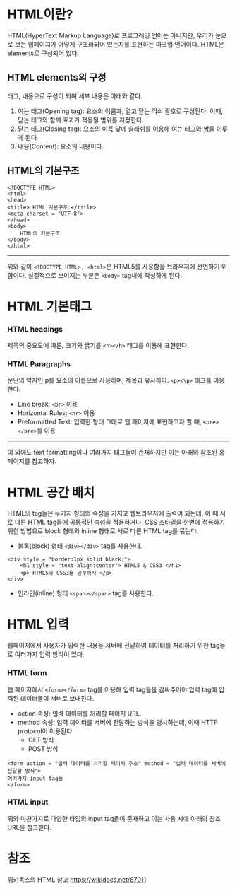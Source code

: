 # HTML이란?

HTML(HyperText Markup Language)로 프로그래밍 언어는 아니지만, 우리가 눈으로 보는 웹페이지가 어떻게 구조화되어 있는지를 표현하는 마크업 언어이다. HTML은 elements로 구성되어 있다.  

## HTML elements의 구성

태그, 내용으로 구성이 되며 세부 내용은 아래와 같다.


1. 여는 태그(Opening tag): 요소의 이름과, 열고 닫는 꺽쇠 괄호로 구성된다. 이때, 닫는 태그와 함께 효과가 적용될 범위를 지정한다.
2. 닫는 태그(Closing tag): 요소의 이름 앞에 슬래쉬를 이용해 여는 태그와 쌍을 이루게 된다.
3. 내용(Content): 요소의 내용이다.


## HTML의 기본구조

    <!DOCTYPE HTML>
    <html>
    <head>
    <title> HTML 기본구조 </title>
    <meta charset = "UTF-8">
    </head>
    <body>
        HTML의 기본구조
    </body>
    </html>

___
위와 같이 ```<!DOCTYPE HTML>, <html>```은 HTML5를 사용함을 브라우저에 선언하기 위함이다. 실질적으로 보여지는 부분은 ```<body>``` tag내에 작성하게 된다.  

# HTML 기본태그

### HTML headings

제목의 중요도에 따른, 크기와 굵기를 ```<h></h>``` 태그를 이용해 표현한다.  

### HTML Paragraphs

문단의 약자인 p를 요소의 이름으로 사용하며, 제목과 유사하다. ```<p><\p>``` 태그를 이용한다.

* Line break: ```<br>``` 이용
* Horizontal Rules: ```<hr>``` 이용
* Preformatted Text: 입력한 형태 그대로 웹 페이지에 표현하고자 할 때, ```<pre></pre>```를 이용
  
___

이 외에도 text formatting이나 여러가지 태그들이 존재하지만 이는 아래의 참조된 홈페이지를 참고하자.  

# HTML 공간 배치

HTML의 tag들은 두가지 형태의 속성을 가지고 웹브라우저에 출력이 되는데, 이 때 서로 다른 HTML tag들에 공통적인 속성을 적용하거나, CSS 스타일을 한번에 적용하기 위한 방법으로 block 형태와 inline 형태로 서로 다른 HTML tag를 묶는다.

* 블록(block) 형태
```<div></div>``` tag를 사용한다.

```
<div style = "border:1px solid black;">
    <h1 style = "text-align:center"> HTML5 & CSS3 </h1>
    <p> HTML5와 CSS3를 공부하자 </p>
<div>
```

* 인라인(inline) 형태
```<span></span>``` tag를 사용한다.  

# HTML 입력

웹페이지에서 사용자가 입력한 내용을 서버에 전달하여 데이터를 처리하기 위한 tag들로 여러가지 입력 방식이 있다.

### HTML form

웹 페이지에서 ```<form></form>``` tag를 이용해 입력 tag들을 감싸주어야 입력 tag에 입력된 데이터들이 서버로 보내진다. 

* action 속성: 입력 데이터를 처리할 페이지 URL.
* method 속성: 입력 데이터를 서버에 전달하는 방식을 명시하는데, 이때 HTTP protocol이 이용된다.
    * GET 방식
    * POST 방식

```
<form action = "입력 데이터를 처리할 페이지 주소" method = "입력 데이터를 서버에 전달할 방식">
여러가지 input tag들 
</form>
```

### HTML input

위와 마찬가지로 다양한 타입의 input tag들이 존재하고 이는 사용 시에 아래의 참조 URL을 참고한다.  

# 참조
위키독스의 HTML 참고
<https://wikidocs.net/87011>
